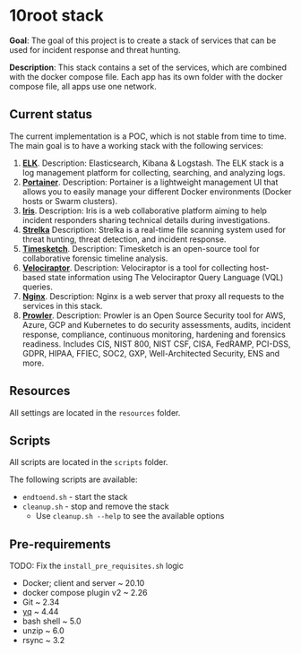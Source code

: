 # 10root stack

**Goal**: The goal of this project is to create a stack of services that can be used for incident response and threat hunting.

**Description**: This stack contains a set of the services, which are combined with the docker compose file. Each app has its own folder with the docker compose file, all apps use one network.

## Current status

The current implementation is a POC, which is not stable from time to time. The main goal is to have a working stack with the following services:

1. **[ELK](https://github.com/deviantony/docker-elk)**. Description: Elasticsearch, Kibana & Logstash. The ELK stack is a log management platform for collecting, searching, and analyzing logs.
2. **[Portainer](https://github.com/portainer/portainer)**. Description: Portainer is a lightweight management UI that allows you to easily manage your different Docker environments (Docker hosts or Swarm clusters).
3. **[Iris](https://github.com/dfir-iris/iris-web/tree/master)**. Description: Iris is a web collaborative platform aiming to help incident responders sharing technical details during investigations.
4. **[Strelka](https://github.com/target/strelka/)** Description: Strelka is a real-time file scanning system used for threat hunting, threat detection, and incident response.
5. **[Timesketch](https://github.com/google/timesketch)**. Description: Timesketch is an open-source tool for collaborative forensic timeline analysis.
6. **[Velociraptor](https://github.com/Velocidex/velociraptor)**. Description: Velociraptor is a tool for collecting host-based state information using The Velociraptor Query Language (VQL) queries.
7. **[Nginx](https://github.com/nginx/nginx)**. Description: Nginx is a web server that proxy all requests to the services in this stack.
8. **[Prowler](https://github.com/prowler-cloud/prowler)**. Description: Prowler is an Open Source Security tool for AWS, Azure, GCP and Kubernetes to do security assessments, audits, incident response, compliance, continuous monitoring, hardening and forensics readiness. Includes CIS, NIST 800, NIST CSF, CISA, FedRAMP, PCI-DSS, GDPR, HIPAA, FFIEC, SOC2, GXP, Well-Architected Security, ENS and more.

## Resources

All settings are located in the `resources` folder.

## Scripts

All scripts are located in the `scripts` folder.

The following scripts are available:
- `endtoend.sh` - start the stack
- `cleanup.sh` - stop and remove the stack
  - Use `cleanup.sh --help` to see the available options

## Pre-requirements

TODO: Fix the `install_pre_requisites.sh` logic

- Docker; client and server ~ 20.10
- docker compose plugin v2 ~ 2.26
- Git ~ 2.34
- [yq](https://github.com/mikefarah/yq/#install) ~ 4.44
- bash shell ~ 5.0
- unzip ~ 6.0
- rsync ~ 3.2
